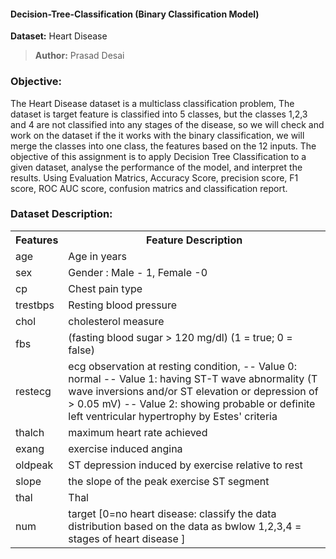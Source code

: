 #### Decision-Tree-Classification (Binary Classification Model)

**Dataset:** Heart Disease
 > **Author:** Prasad Desai

### Objective: 
The Heart Disease dataset is a multiclass classification problem, The dataset is target feature is classified into 5 classes, but the classes 1,2,3 and 4 are not classified into any stages of the disease, so we will check and work on the dataset if the it works with the binary classification, we will merge the classes into one class, the features based on the 12 inputs. The objective of this assignment is to apply Decision Tree Classification to a given dataset, analyse the performance of the model, and interpret the results. Using Evaluation Matrics, Accuracy Score, precision score, F1 score, ROC AUC score, confusion matrics and classification report.

### Dataset Description:

<table>
  <tr>
    <th>Features</th>
    <th>Feature Description</th>
  </tr>
  <tr>
    <td>age</td>
    <td>Age in years</td>
  </tr>
  <tr>
    <td>sex</td>
    <td>Gender : Male - 1, Female -0 </td>
  </tr>
  <tr>
    <td>cp</td>
    <td>Chest pain type</td>
  </tr>
  <tr>
    <td>trestbps</td>
  	<td>Resting blood pressure</td>
  </tr>
  <tr>
    <td>chol</td>
  	<td>cholesterol measure</td>
  </tr>
  <tr>
    <td>fbs</td>
  	<td>(fasting blood sugar > 120 mg/dl) (1 = true; 0 = false)</td>
  </tr>
  <tr>
    <td>restecg</td>
  	<td>ecg observation at resting condition,   -- Value 0: normal
        -- Value 1: having ST-T wave abnormality (T wave inversions and/or ST elevation or depression of > 0.05 mV)
        -- Value 2: showing probable or definite left ventricular hypertrophy by Estes' criteria</td>
  </tr>
  <tr>
    <td>thalch</td>
  	<td>maximum heart rate achieved</td>
  </tr>
  <tr>
    <td>exang</td>
  	<td>exercise induced angina</td>
  </tr>
  <tr>
    <td>oldpeak</td>
  	<td>ST depression induced by exercise relative to rest</td>
  </tr>
  <tr>
    <td>slope</td>
  	<td>the slope of the peak exercise ST segment</td>
  </tr>
  <tr>
    <td>thal</td>
  	<td>Thal</td>
  </tr>
  <tr>
    <td>num</td>
  	<td>target [0=no heart disease: classify the data distribution based on the data as bwlow
1,2,3,4 = stages of heart disease ]</td>
  </tr>
</table>
